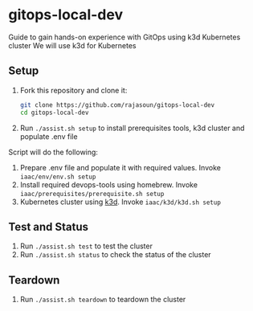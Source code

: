 # gitops-local-dev

Guide to gain hands-on experience with GitOps using k3d Kubernetes cluster 
We will use k3d for Kubernetes

## Setup

1. Fork this repository and clone it:
    ```sh
    git clone https://github.com/rajasoun/gitops-local-dev
    cd gitops-local-dev
    ```
2. Run `./assist.sh setup` to install prerequisites tools, k3d cluster and populate .env file

Script will do the following:
1. Prepare .env file and populate it with required values. Invoke `iaac/env/env.sh setup`
2. Install required devops-tools using homebrew. Invoke `iaac/prerequisites/prerequisite.sh setup`
3. Kubernetes cluster using [k3d](https://k3d.io). Invoke `iaac/k3d/k3d.sh setup`

## Test and Status 

1. Run `./assist.sh test` to test the cluster
2. Run `./assist.sh status` to check the status of the cluster

## Teardown

1. Run `./assist.sh teardown` to teardown the cluster
